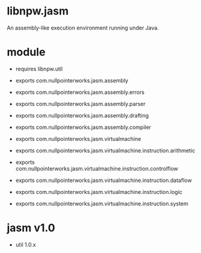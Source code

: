# libnpw.jasm
An assembly-like execution environment running under Java.

# module
* requires libnpw.util
* exports com.nullpointerworks.jasm.assembly
* exports com.nullpointerworks.jasm.assembly.errors
* exports com.nullpointerworks.jasm.assembly.parser
* exports com.nullpointerworks.jasm.assembly.drafting
* exports com.nullpointerworks.jasm.assembly.compiler

* exports com.nullpointerworks.jasm.virtualmachine
* exports com.nullpointerworks.jasm.virtualmachine.instruction.arithmetic
* exports com.nullpointerworks.jasm.virtualmachine.instruction.controlflow
* exports com.nullpointerworks.jasm.virtualmachine.instruction.dataflow
* exports com.nullpointerworks.jasm.virtualmachine.instruction.logic
* exports com.nullpointerworks.jasm.virtualmachine.instruction.system

# jasm v1.0
* util 1.0.x
